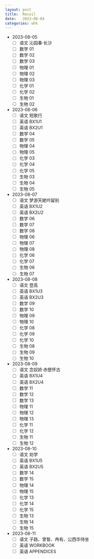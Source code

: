 ```yaml
---
layout: post
title:  Recoil
date:   2023-08-04
categories: whk
---
```


*   2023-08-05
    *   [ ] 语文 沁园春·长沙
    *   [ ] 数学 01
    *   [ ] 数学 02
    *   [ ] 数学 03
    *   [ ] 物理 01
    *   [ ] 物理 02
    *   [ ] 物理 03
    *   [ ] 化学 01
    *   [ ] 化学 02
    *   [ ] 生物 01
    *   [ ] 生物 02
*   2023-08-06
    *   [ ] 语文 短歌行
    *   [ ] 英语 BX1U1
    *   [ ] 英语 BX2U1
    *   [ ] 数学 04
    *   [ ] 数学 05
    *   [ ] 物理 04
    *   [ ] 物理 05
    *   [ ] 化学 03
    *   [ ] 化学 04
    *   [ ] 化学 05
    *   [ ] 生物 03
    *   [ ] 生物 04
    *   [ ] 生物 05
*   2023-08-07
    *   [ ] 语文 梦游天姥吟留别
    *   [ ] 英语 BX1U2
    *   [ ] 英语 BX2U2
    *   [ ] 数学 06
    *   [ ] 数学 07
    *   [ ] 数学 08
    *   [ ] 物理 06
    *   [ ] 物理 07
    *   [ ] 物理 08
    *   [ ] 化学 06
    *   [ ] 化学 07
    *   [ ] 生物 06
    *   [ ] 生物 07
*   2023-08-08
    *   [ ] 语文 登高
    *   [ ] 英语 BX1U3
    *   [ ] 英语 BX2U3
    *   [ ] 数学 09
    *   [ ] 数学 10
    *   [ ] 物理 09
    *   [ ] 物理 10
    *   [ ] 化学 08
    *   [ ] 化学 09
    *   [ ] 化学 10
    *   [ ] 生物 08
    *   [ ] 生物 09
    *   [ ] 生物 10
*   2023-08-09
    *   [ ] 语文 念奴娇·赤壁怀古
    *   [ ] 英语 BX1U4
    *   [ ] 英语 BX2U4
    *   [ ] 数学 11
    *   [ ] 数学 12
    *   [ ] 数学 13
    *   [ ] 物理 11
    *   [ ] 物理 12
    *   [ ] 物理 13
    *   [ ] 化学 11
    *   [ ] 化学 12
    *   [ ] 生物 11
    *   [ ] 生物 12
*   2023-08-10
    *   [ ] 语文 劝学
    *   [ ] 英语 BX1U5
    *   [ ] 英语 BX2U5
    *   [ ] 数学 14
    *   [ ] 数学 15
    *   [ ] 物理 14
    *   [ ] 物理 15
    *   [ ] 化学 13
    *   [ ] 化学 14
    *   [ ] 化学 15
    *   [ ] 生物 13
    *   [ ] 生物 14
    *   [ ] 生物 15
*   2023-08-11
    *   [ ] 语文 子路、曾皙、冉有、公西华侍坐
    *   [ ] 英语 WORKBOOK
    *   [ ] 英语 APPENDICES